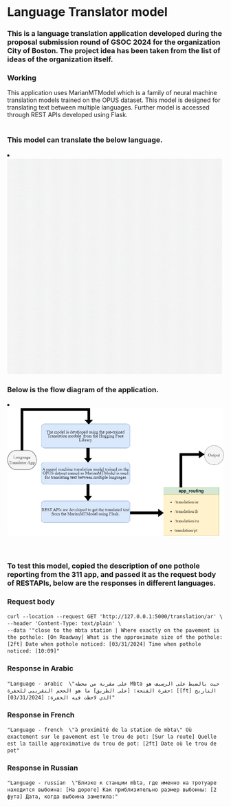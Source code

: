 # Language Translator model
### This is a language translation application developed during the proposal submission round of GSOC 2024 for the  organization City of Boston. The project idea has been taken from the list of ideas of the organization itself. ###
### Working ###
This application uses MarianMTModel which is a family of neural machine translation models trained on the OPUS dataset. This model is designed for translating text between multiple languages. Further model is  accessed through REST APIs developed using Flask.<br><br>

### This model can translate the below language. ### 


<li><a href="" target="_blank"><img src="assets/language_translator.gif"width="500" height="500"></a></li>



### Below is the flow diagram of the application. ###

<li><a href="" target="_blank"><img src="assets/flow_chart.png"></a></li>

<br>
<br>

### To test this model, copied the description of one pothole reporting from the 311 app, and passed it as the request body of RESTAPIs, below are the responses in different languages.

### Request body ###

    curl --location --request GET 'http://127.0.0.1:5000/translation/ar' \
    --header 'Content-Type: text/plain' \
    --data '"close to the mbta station | Where exactly on the pavement is the pothole: [On Roadway] What is the approximate size of the pothole: [2ft] Date when pothole noticed: [03/31/2024] Time when pothole noticed: [10:09]"


### Response in Arabic ###

    "Language - arabic  \"على مقربة من محطة Mbta حيث بالضبط على الرصيف هو حفرة الفتحة: [على الطريق] ما هو الحجم التقريبي للحفرة: [[ft] التاريخ الذي لاحظت فيه الحفرة: [03/31/2024]"
### Response in French ###

    "Language - french  \"à proximité de la station de mbta\" Où exactement sur le pavement est le trou de pot: [Sur la route] Quelle est la taille approximative du trou de pot: [2ft] Date où le trou de pot"
### Response in Russian ###

    "Language - russian  \"Близко к станции mbta, где именно на тротуаре находится выбоина: [На дороге] Как приблизительно размер выбоины: [2 фута] Дата, когда выбоина заметила:"



